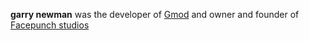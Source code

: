 **garry newman** was the developer of [Gmod](#Gmod_Gmod) and owner and founder of [Facepunch studios](#Gmod_Facepunch)
